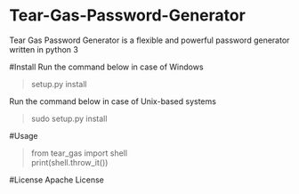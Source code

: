 # Tear-Gas-Password-Generator
Tear Gas Password Generator is a flexible and powerful password generator written in python 3


#Install
Run the command below in case of Windows
>setup.py install

Run the command below in case of Unix-based systems
>sudo setup.py install

#Usage
>from tear_gas import shell  
>print(shell.throw_it())

#License
Apache License
